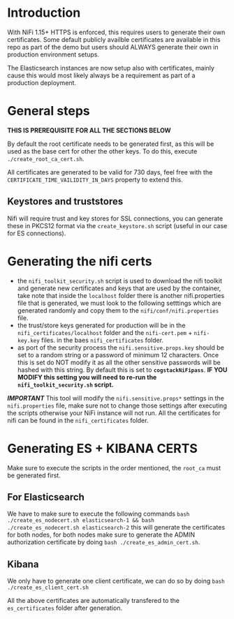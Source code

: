# Introduction

With NiFi 1.15+ HTTPS is enforced, this requires users to generate their own certificates. Some default publicly availble certificates are available in this repo as part of the demo but users should ALWAYS generate their own in production environment setups.

The Elasticsearch instances are now setup also with certificates, mainly cause this would most likely always be a requirement as part of a production deployment.

# General steps

<strong>THIS IS PREREQUISITE FOR ALL THE SECTIONS BELOW</strong> 

By default the root certificate needs to be generated first, as this will be used as the base cert for other the other keys. To do this, execute ```./create_root_ca_cert.sh```.

All certificates are generated to be valid for 730 days, feel free with the `CERTIFICATE_TIME_VAILIDITY_IN_DAYS` property to extend this.


## Keystores and truststores
Nifi will require trust and key stores for SSL connections, you can generate these in PKCS12 format via the `create_keystore.sh` script (useful in our case for ES connections). 

# Generating the nifi certs
- the `nifi_toolkit_security.sh` script is used to download the nifi toolkit and generate new certificates and keys that are used by the container, take note that inside the `localhost` folder there is another nifi.properties file that is generated, we must look to the following setttings which are generated randomly and copy them to the `nifi/conf/nifi.properties` file. 
- the trust/store keys generated for production will be in the `nifi_certificates/localhost` folder and  the `nifi-cert.pem` + `nifi-key.key` files. in the baes `nifi_certificates` folder.
- as port of the security process the `nifi.sensitive.props.key` should be set to a random string or a password of minimum 12 characters. Once this is set do NOT modify it as all the other sensitive passwords will be hashed with this string. By default this is set to <strong>```cogstackNiFipass```</strong>. <strong>IF YOU MODIFY this setting you will need to re-run the `nifi_toolkit_security.sh` script. </strong>

***IMPORTANT***  This tool will modify the `nifi.sensitive.props*` settings in the `nifi.properties` file, make sure not to change those settings after executing the scripts otherwise your NiFi instance will not run.
All the certificates for nifi can be found in the `nifi_certificates` folder.

# Generating ES + KIBANA CERTS

Make sure to execute the scripts in the order mentioned, the `root_ca` must be generated first.

## For Elasticsearch
We have to make sure to execute the following commands `bash ./create_es_nodecert.sh elasticsearch-1 && bash ./create_es_nodecert.sh elasticsearch-2` this will generate the certificates for both nodes, for both nodes make sure to generate the ADMIN authorization certificate by doing `bash ./create_es_admin_cert.sh`.

## Kibana
We only have to generate one client certificate, we can do so by doing `bash ./create_es_client_cert.sh` 

All the above certificates are automatically transfered to the `es_certificates` folder after generation.
